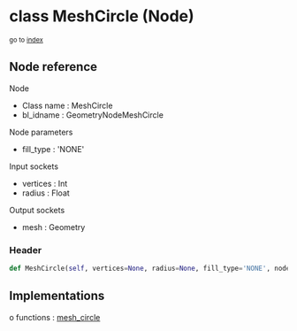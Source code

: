 # class MeshCircle (Node)

<sub>go to [index](/docs/index.md)</sub>

## Node reference

Node
 - Class name : MeshCircle
 - bl_idname : GeometryNodeMeshCircle

Node parameters
 - fill_type : 'NONE'

Input sockets
 - vertices : Int
 - radius : Float

Output sockets
 - mesh : Geometry

### Header

``` python
def MeshCircle(self, vertices=None, radius=None, fill_type='NONE', node_label=None, node_color=None):
```

## Implementations

o functions : [mesh_circle](/docs/GeoNodes_classes/GLOBAL.md#mesh_circle)


